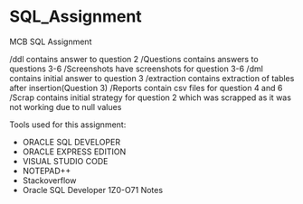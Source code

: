 # SQL_Assignment
MCB SQL Assignment

/ddl contains answer to question 2
/Questions contains answers to questions 3-6
/Screenshots have screenshots for question 3-6
/dml contains initial answer to question 3
/extraction contains extraction of tables after insertion(Question 3)
/Reports contain csv files for question 4 and 6
/Scrap contains initial strategy for question 2 which was scrapped as it was not working due to null values


Tools used for this assignment: 
- ORACLE SQL DEVELOPER
- ORACLE EXPRESS EDITION
- VISUAL STUDIO CODE
- NOTEPAD++
- Stackoverflow
- Oracle SQL Developer 1Z0-O71 Notes
